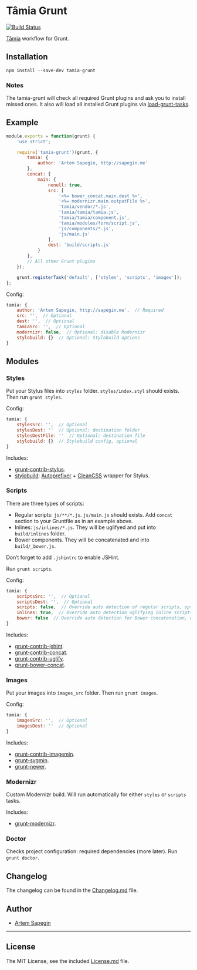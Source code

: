 # Tâmia Grunt

[![Build Status](https://travis-ci.org/tamiadev/tamia-grunt.png)](https://travis-ci.org/tamiadev/tamia-grunt)

[Tâmia](http://sapegin.github.io/tamia/) workflow for Grunt.


## Installation

```
npm install --save-dev tamia-grunt
```


### Notes

The tamia-grunt will check all required Grunt plugins and ask you to install missed ones. It also will load all installed Grunt plugins via [load-grunt-tasks](https://github.com/sindresorhus/load-grunt-tasks).


## Example

```js
module.exports = function(grunt) {
	'use strict';

	require('tamia-grunt')(grunt, {
		tamia: {
			author: 'Artem Sapegin, http://sapegin.me'
		},
		concat: {
			main: {
				nonull: true,
				src: [
					'<%= bower_concat.main.dest %>',
					'<%= modernizr.main.outputFile %>',
					'tamia/vendor/*.js',
					'tamia/tamia/tamia.js',
					'tamia/tamia/component.js',
					'tamia/modules/form/script.js',
					'js/components/*.js',
					'js/main.js'
				],
				dest: 'build/scripts.js'
			}
		},
		// All other Grunt plugins
	});

	grunt.registerTask('default', ['styles', 'scripts', 'images']);
};
```

Config:

```js
tamia: {
	author: 'Artem Sapegin, http://sapegin.me',  // Required
	src: '',  // Optional
	dest: '',  // Optional
	tamiaSrc: '',  // Optional
	modernizr: false,  // Optional: disable Modernizr
	stylobuild: {}  // Optional: Stylobuild options
}
```

## Modules

### Styles

Put your Stylus files into `styles` folder. `styles/index.styl` should exists. Then run `grunt styles`.

Config:

```js
tamia: {
	stylesSrc: '',  // Optional
	stylesDest: ''  // Optional: destination folder
	stylesDestFile: ''  // Optional: destination file
	stylobuild: {}  // Stylobuild config, optional
}
```

Includes:

* [grunt-contrib-stylus](https://github.com/gruntjs/grunt-contrib-stylus).
* [stylobuild](https://github.com/kizu/stylobuild): [Autoprefixer](https://github.com/ai/autoprefixer) + [CleanCSS](https://github.com/jakubpawlowicz/clean-css) wrapper for Stylus.

### Scripts

There are three types of scripts:

* Regular scripts: `js/**/*.js`. `js/main.js` should exists. Add `concat` section to your Gruntfile as in an example above.
* Inlines: `js/inlines/*.js`. They will be uglifyed and put into `build/inlines` folder.
* Bower components. They will be concatenated and into `build/_bower.js`.

Don’t forget to add `.jshintrc` to enable JSHint.

Run `grunt scripts`.

Config:

```js
tamia: {
	scriptsSrc: '',  // Optional
	scriptsDest: '',  // Optional
	scripts: false,  // Override auto detection of regular scripts, optional
	inlines: true,  // Override auto detection uglifying inline scripts, optional
	bower: false  // Override auto detection for Bower concatenation, optional
}
```

Includes:

* [grunt-contrib-jshint](https://github.com/gruntjs/grunt-contrib-jshint).
* [grunt-contrib-concat](https://github.com/gruntjs/grunt-contrib-concat).
* [grunt-contrib-uglify](https://github.com/gruntjs/grunt-contrib-uglify).
* [grunt-bower-concat](https://github.com/sapegin/grunt-bower-concat).

### Images

Put your images into `images_src` folder. Then run `grunt images`.

Config:

```js
tamia: {
	imagesSrc: '',  // Optional
	imagesDest: ''  // Optional
}
```

Includes:

* [grunt-contrib-imagemin](https://github.com/gruntjs/grunt-contrib-imagemin).
* [grunt-svgmin](https://github.com/sindresorhus/grunt-svgmin).
* [grunt-newer](https://github.com/tschaub/grunt-newer).

### Modernizr

Custom Modernizr build. Will run automatically for either `styles` or `scripts` tasks.

Includes:

* [grunt-modernizr](https://github.com/Modernizr/grunt-modernizr).

### Doctor

Checks project configuration: required dependencies (more later). Run `grunt doctor`.

## Changelog

The changelog can be found in the [Changelog.md](Changelog.md) file.

## Author

* [Artem Sapegin](http://sapegin.me/)

---

## License

The MIT License, see the included [License.md](License.md) file.

